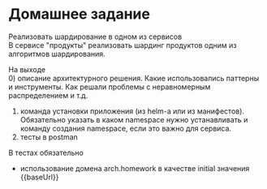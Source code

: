 # Домашнее задание
Реализовать шардирование в одном из сервисов  
В сервисе "продукты" реализовать шардинг продуктов одним из алгоритмов шардирования.  
  
На выходе  
0) описание архитектурного решения. Какие использовались паттерны и инструменты. Как решали проблемы с неравномерным распределением и т.д.  
1) команда установки приложения (из helm-а или из манифестов). Обязательно указать в каком namespace нужно устанавливать и команду создания namespace, если это важно для сервиса.  
2) тесты в postman  
  
В тестах обязательно  
- использование домена arch.homework в качестве initial значения {{baseUrl}}  
